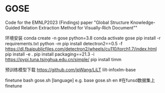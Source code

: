 # GOSE
Code for the EMNLP2023 (Findings) paper "Global Structure Knowledge-Guided Relation Extraction Method for Visually-Rich Document""

环境安装
conda create -n gose python=3.8
conda activate gose
pip install -r requirements.txt
python -m pip install detectron2==0.5 -f  https://dl.fbaipublicfiles.com/detectron2/wheels/cu110/torch1.7/index.html
pip install -e .
pip install packaging==21.3 -i https://pypi.tuna.tsinghua.edu.cn/simple/
pip install timm



预训练模型下载
https://github.com/jpWang/LiLT
lilt-infoxlm-base

finetune
bash gose.sh [language]
e.g.  base gose.sh en  #在funsd数据集上finetune

